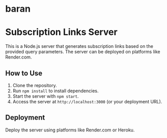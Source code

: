 # baran
# Subscription Links Server

This is a Node.js server that generates subscription links based on the provided query parameters. The server can be deployed on platforms like Render.com.

## How to Use

1. Clone the repository.
2. Run `npm install` to install dependencies.
3. Start the server with `npm start`.
4. Access the server at `http://localhost:3000` (or your deployment URL).

## Deployment

Deploy the server using platforms like Render.com or Heroku.

